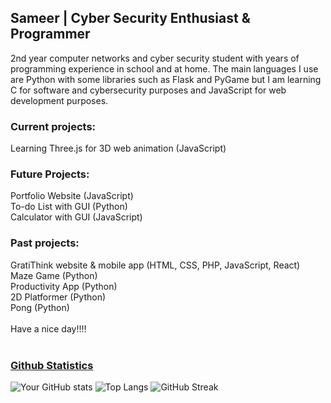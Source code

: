 ## Sameer | Cyber Security Enthusiast & Programmer
2nd year computer networks and cyber security  student with years of programming experience in school and at home. The main languages I use are Python with some libraries such as Flask and PyGame but I am learning C for software and cybersecurity purposes and JavaScript for web development purposes. <br/>

### Current projects: <br/>
Learning Three.js for 3D web animation (JavaScript)<br>

### Future Projects:<br/>
Portfolio Website (JavaScript) <br>
To-do List with GUI (Python)<br/>
Calculator with GUI (JavaScript) <br/>

### Past projects:<br/>
GratiThink website & mobile app (HTML, CSS, PHP, JavaScript, React) <br/>
Maze Game (Python)<br/>
Productivity App (Python)<br/>
2D Platformer (Python) <br/>
Pong (Python) <br/>
<br/>
Have a nice day!!!!
<br><br>


### <u>Github Statistics</u>
![Your GitHub stats](https://github-readme-stats.vercel.app/api?username=SameerUH&show_icons=true&theme=tokyonight)
![Top Langs](https://github-readme-stats.vercel.app/api/top-langs/?username=SameerUH&layout=compact)
![GitHub Streak](https://streak-stats.demolab.com?user=SameerUH&theme=radical)

<!--
**SameerUH/sameeruh** is a ✨ _special_ ✨ repository because its `README.md` (this file) appears on your GitHub profile.

Here are some ideas to get you started:

- 🔭 I’m currently working on ...
- 🌱 I’m currently learning ...
- 👯 I’m looking to collaborate on ...
- 🤔 I’m looking for help with ...
- 💬 Ask me about ...
- 📫 How to reach me: ...
- 😄 Pronouns: ...
- ⚡ Fun fact: ...
-->
